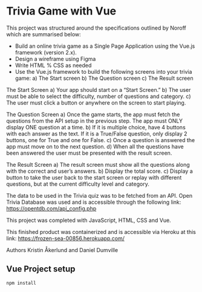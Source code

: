 # Trivia Game with Vue

This project was structured around the specifications outlined by Noroff which are summarised below:

-	Build an online trivia game as a Single Page Application using the Vue.js framework (version 2.x).
-	Design a wireframe using Figma
-	Write HTML % CSS as needed
-	Use the Vue.js framework to build the following screens into your trivia game:
    a) The Start screen 
    b) The Question screen 
    c) The Result screen

The Start Screen
a) Your app should start on a “Start Screen.”
 b) The user must be able to select the difficulty, number of questions and category. 
c) The user must click a button or anywhere on the screen to start playing.

The Question Screen
a) Once the game starts, the app must fetch the questions from the API setup in the previous step. The app must ONLY display ONE question at a time. 
b) If it is multiple choice, have 4 buttons with each answer as the text. If it is a True/False question, only display 2 buttons, one for True and one for False.
 c) Once a question is answered the app must move on to the next question. 
d) When all the questions have been answered the user must be presented with the result screen.

The Result Screen
a) The result screen must show all the questions along with the correct and user’s answers.
 b) Display the total score. 
c) Display a button to take the user back to the start screen or replay with different questions, but at the current difficulty level and category.

The data to be used in the Trivia quiz was to be fetched from an API. Open Trivia Database was used and is accessible through the following link: https://opentdb.com/api_config.php

This project was completed with JavaScript, HTML, CSS and Vue.

This finished product was containerized and is accessible via Heroku at this link:
https://frozen-sea-00856.herokuapp.com/

Authors Kristin Åkerlund and Daniel Dumville



## Vue Project setup
```
npm install
```

